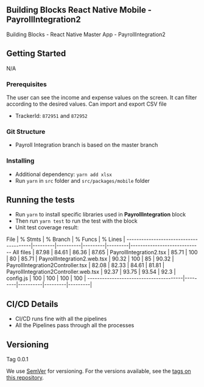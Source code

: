 ## Building Blocks React Native Mobile - PayrollIntegration2

Building Blocks - React Native Master App - PayrollIntegration2

## Getting Started

N/A

### Prerequisites

The user can see the income and expense values ​​on the screen. It can filter according to the desired values. Can import and export CSV file
- TrackerId: `872951` and `872952`


### Git Structure
- Payroll Integration branch is based on the master branch


### Installing
- Additional dependency: `yarn add xlsx`
- Run `yarn` in `src` folder and `src/packages/mobile` folder



## Running the tests
- Run `yarn` to install specific libraries used in **PayrollIntegration** block
- Then run `yarn test` to run the test with the block
- Unit test coverage result:

File                                   | % Stmts | % Branch | % Funcs | % Lines | 
---------------------------------------|---------|----------|---------|---------|-----------------------------
All files                              |   87.98 |    84.61 |   86.36 |   87.65 |
 PayrollIntegration2.tsx               |   85.71 |      100 |      80 |   85.71 | 
 PayrollIntegration2.web.tsx           |   90.32 |      100 |      85 |   90.32 | 
 PayrollIntegration2Controller.tsx     |   82.08 |    82.33 |   84.61 |   81.81 | 
 PayrollIntegration2Controller.web.tsx |   92.37 |    93.75 |   93.54 |    92.3 | 
 config.js                             |     100 |      100 |     100 |     100 |
---------------------------------------|---------|----------|---------|---------|

## CI/CD Details

- CI/CD runs fine with all the pipelines
- All the Pipelines pass through all the processes
## Versioning

Tag 0.0.1

We use [SemVer](http://semver.org/) for versioning. For the versions available, see the [tags on this repository](https://github.com/your/project/tags).
